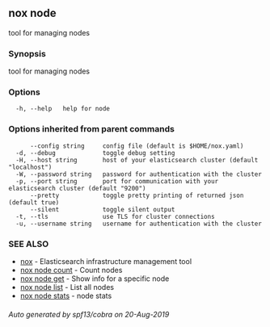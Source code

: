 ## nox node

tool for managing nodes

### Synopsis

tool for managing nodes

### Options

```
  -h, --help   help for node
```

### Options inherited from parent commands

```
      --config string     config file (default is $HOME/nox.yaml)
  -d, --debug             toggle debug setting
  -H, --host string       host of your elasticsearch cluster (default "localhost")
  -W, --password string   password for authentication with the cluster
  -p, --port string       port for communication with your elasticsearch cluster (default "9200")
      --pretty            toggle pretty printing of returned json (default true)
      --silent            toggle silent output
  -t, --tls               use TLS for cluster connections
  -u, --username string   username for authentication with the cluster
```

### SEE ALSO

* [nox](nox.md)	 - Elasticsearch infrastructure management tool
* [nox node count](nox_node_count.md)	 - Count nodes
* [nox node get](nox_node_get.md)	 - Show info for a specific node
* [nox node list](nox_node_list.md)	 - List all nodes
* [nox node stats](nox_node_stats.md)	 - node stats

###### Auto generated by spf13/cobra on 20-Aug-2019
